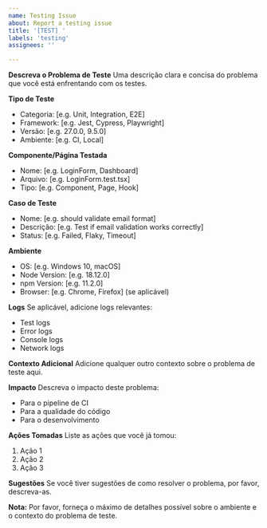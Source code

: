 ```yaml
---
name: Testing Issue
about: Report a testing issue
title: '[TEST] '
labels: 'testing'
assignees: ''

---
```


**Descreva o Problema de Teste**
Uma descrição clara e concisa do problema que você está enfrentando com os testes.

**Tipo de Teste**
- Categoria: [e.g. Unit, Integration, E2E]
- Framework: [e.g. Jest, Cypress, Playwright]
- Versão: [e.g. 27.0.0, 9.5.0]
- Ambiente: [e.g. CI, Local]

**Componente/Página Testada**
- Nome: [e.g. LoginForm, Dashboard]
- Arquivo: [e.g. LoginForm.test.tsx]
- Tipo: [e.g. Component, Page, Hook]

**Caso de Teste**
- Nome: [e.g. should validate email format]
- Descrição: [e.g. Test if email validation works correctly]
- Status: [e.g. Failed, Flaky, Timeout]

**Ambiente**
- OS: [e.g. Windows 10, macOS]
- Node Version: [e.g. 18.12.0]
- npm Version: [e.g. 11.2.0]
- Browser: [e.g. Chrome, Firefox] (se aplicável)

**Logs**
Se aplicável, adicione logs relevantes:
- Test logs
- Error logs
- Console logs
- Network logs

**Contexto Adicional**
Adicione qualquer outro contexto sobre o problema de teste aqui.

**Impacto**
Descreva o impacto deste problema:
- Para o pipeline de CI
- Para a qualidade do código
- Para o desenvolvimento

**Ações Tomadas**
Liste as ações que você já tomou:
1. Ação 1
2. Ação 2
3. Ação 3

**Sugestões**
Se você tiver sugestões de como resolver o problema, por favor, descreva-as.

**Nota:**
Por favor, forneça o máximo de detalhes possível sobre o ambiente e o contexto do problema de teste. 
